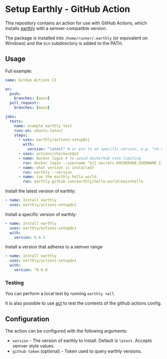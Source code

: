 # Setup Earthly - GitHub Action

This repository contains an action for use with GitHub Actions, which installs [earthly](https://github.com/earthly/earthly) with a semver-compatible version.

The package is installed into `/home/runner/.earthly` (or equivalent on Windows) and the `bin` subdirectory is added to the PATH.

## Usage

Full example:

```yml
name: GitHub Actions CI

on:
  push:
    branches: [main]
  pull_request:
    branches: [main]

jobs:
  tests:
    name: example earthly test
    runs-on: ubuntu-latest
    steps:
      - uses: earthly/actions-setup@v1
        with:
          version: "latest" # or pin to an specific version, e.g. "v0.6.10"
      - uses: actions/checkout@v2
      - name: Docker login # to avoid dockerhub rate-limiting
        run: docker login --username "${{ secrets.DOCKERHUB_USERNAME }}" --password "${{ secrets.DOCKERHUB_PASSWORD }}"
      - name: what version is installed?
        run: earthly --version
      - name: run the earthly hello world
        run: earthly github.com/earthly/hello-world:main+hello
```

Install the latest version of earthly:

```yaml
- name: Install earthly
  uses: earthly/actions-setup@v1
```

Install a specific version of earthly:

```yaml
- name: Install earthly
  uses: earthly/actions-setup@v1
  with:
    version: 0.6.1
```

Install a version that adheres to a semver range

```yaml
- name: Install earthly
  uses: earthly/actions-setup@v1
  with:
    version: ^0.6.0
```

### Testing

You can perform a local test by running `earthly +all`.

It is also possible to use [act](https://github.com/nektos/act) to test the contents of the github actions config.

## Configuration

The action can be configured with the following arguments:

- `version` - The version of earthly to install. Default is `latest`. Accepts semver style values.
- `github-token` (optional) - Token used to query earthly versions.
